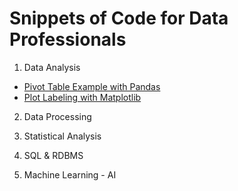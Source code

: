 # Snippets of Code for Data Professionals

1) Data Analysis
* <a href="pivot-example1.py">Pivot Table Example with Pandas</a>
* <a href="plotlabels-example1.py">Plot Labeling with Matplotlib</a>



2) Data Processing




3) Statistical Analysis



4) SQL & RDBMS



5) Machine Learning - AI
